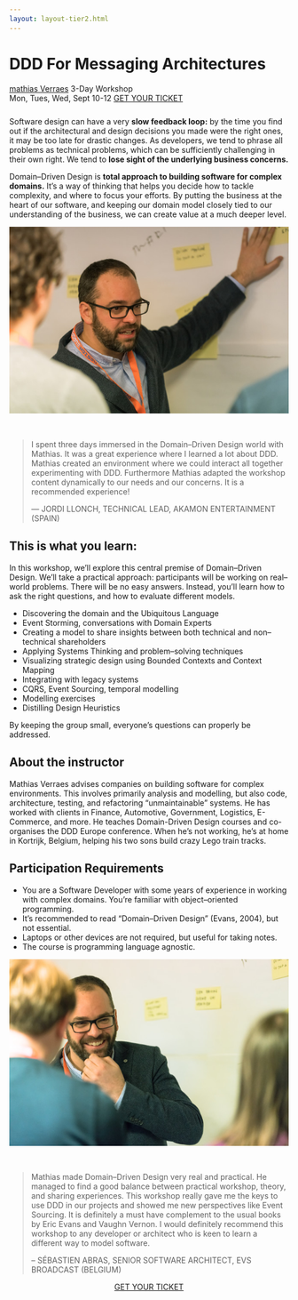```yaml
---
layout: layout-tier2.html
---
```

<div class="container section workshop-page">
	<!-- begin workshop element -->
	<div class="row">
      <div class="col-xs-12 col-sm-2">
            <div class="speaker-container">
                <a href="../speakers/mathias-verraes.html"><div class="speaker-img mathias-verraes keep-color"></div></a>
                </div>
            </div>
        <div class="col-xs-12 col-sm-10 workshop-list">
            <h1 class="section-header">DDD For Messaging Architectures</h1>
            <span class="workshops--speaker-name"><a href="../speakers/mathias-verraes.html">mathias Verraes</a></span>
            <span class="workshops--duration">3-Day Workshop<br>Mon, Tues, Wed, Sept 10-12</span>
            <a class="btn get-ticket-btn" href="https://ti.to/explore-ddd-conference/explore-ddd-2018">GET YOUR TICKET</a>
            <p class="copy" style="margin-top: 25px">Software design can have a very <strong>slow feedback loop:</strong> by the time you find out if the architectural and design decisions you made were the right ones, it may be too late for drastic changes. As developers, we tend to phrase all problems as technical problems, which can be sufficiently challenging in their own right. We tend to <strong>lose sight of the underlying business concerns.</strong></p>
            <p class="copy">Domain–Driven Design is <strong>total approach to building software for complex domains.</strong> It’s a way of thinking that helps you decide how to tackle complexity, and where to focus your efforts. By putting the business at the heart of our software, and keeping our domain model closely tied to our understanding of the business, we can create value at a much deeper level.</p>
            <img src="../img/workshop/Workshop-Mathias-Verraes-1.jpg" class="speaker--workshop-content-img" alt="" style="margin-bottom: 30px" />
            <blockquote>
                <p class="copy">I spent three days immersed in the Domain–Driven Design world with Mathias. It was a great experience where I learned a lot about DDD. Mathias created an environment where we could interact all together experimenting with DDD. Furthermore Mathias adapted the workshop content dynamically to our needs and our concerns. It is a recommended experience!</p>
                <p class="copy quote-source">— JORDI LLONCH, TECHNICAL LEAD, AKAMON ENTERTAINMENT (SPAIN)</p>
            </blockquote>
            <h2 class="speaker-subheader">This is what you learn:</h2>
            <p class="copy">In this workshop, we’ll explore this central premise of Domain–Driven Design. We’ll take a practical approach: participants will be working on real–world problems. There will be no easy answers. Instead, you’ll learn how to ask the right questions, and how to evaluate different models.</p>
            <ul class="copy-list">
                <li>Discovering the domain and the Ubiquitous Language</li>
                <li>Event Storming, conversations with Domain Experts</li>
                <li>Creating a model to share insights between both technical and non–technical shareholders</li>
                <li>Applying Systems Thinking and problem–solving techniques</li>
                <li>Visualizing strategic design using Bounded Contexts and Context Mapping</li>
                <li>Integrating with legacy systems</li>
                <li>CQRS, Event Sourcing, temporal modelling</li>
                <li>Modelling exercises</li>
                <li>Distilling Design Heuristics</li>
            </ul>
            <p class="copy">By keeping the group small, everyone’s questions can properly be addressed.</p>
            <h2 class="speaker-subheader">About the instructor</h2>
            <p class="copy">Mathias Verraes advises companies on building software for complex environments. This involves primarily analysis and modelling, but also code, architecture, testing, and refactoring “unmaintainable” systems. He has worked with clients in Finance, Automotive, Government, Logistics, E-Commerce, and more. He teaches Domain-Driven Design courses and co-organises the DDD Europe conference. When he’s not working, he’s at home in Kortrijk, Belgium, helping his two sons build crazy Lego train tracks.</p>
            <h2 class="speaker-subheader">Participation Requirements</h2>
            <ul class="copy-list">
                <li>You are a Software Developer with some years of experience in working with complex domains. You’re familiar with object–oriented programming.</li>
                <li>It’s recommended to read “Domain–Driven Design” (Evans, 2004), but not essential.</li>
                <li>Laptops or other devices are not required, but useful for taking notes.</li>
                <li>The course is programming language agnostic.</li>
            </ul>
            <img src="../img/workshop/Workshop-Mathias-Verraes-2.jpg" class="speaker--workshop-content-img" alt="" style="margin-bottom: 30px;"/>
            <blockquote>
                <p class="copy">Mathias made Domain–Driven Design very real and practical. He managed to find a good balance between practical workshop, theory, and sharing experiences. This workshop really gave me the keys to use DDD in our projects and showed me new perspectives like Event Sourcing. It is definitely a must have complement to the usual books by Eric Evans and Vaughn Vernon. I would definitely recommend this workshop to any developer or architect who is keen to learn a different way to model software.</p> 
                <p class="copy quote-source">– SÉBASTIEN ABRAS, SENIOR SOFTWARE ARCHITECT, EVS BROADCAST (BELGIUM)</p>
            </blockquote>
            <div class="col-xs-12" align="center">
                <a class="btn get-ticket-btn" href="https://ti.to/explore-ddd-conference/explore-ddd-2018">GET YOUR TICKET</a>
            </div>
        </div>
    </div>
</div> <!-- container -->
